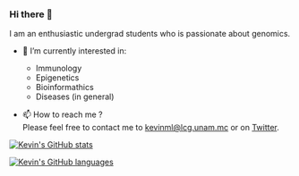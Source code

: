### Hi there 👋

<!--
**KevinMLanderos/KevinMLanderos** is a ✨ _special_ ✨ repository because its `README.md` (this file) appears on your GitHub profile.

Here are some ideas to get you started:

- 🔭 I’m currently working on ...
- 🌱 I’m currently learning ...
- 👯 I’m looking to collaborate on ...
- 🤔 I’m looking for help with ...
- 💬 Ask me about ...
- 😄 Pronouns: ...
- ⚡ Fun fact: ...
-->

I am an enthusiastic undergrad students who is passionate about genomics.
- 🔭 I’m currently interested in:
  - Immunology
  - Epigenetics
  - Bioinformathics
  - Diseases (in general)
  
- 📫 How to reach me ?  
Please feel free to contact me to kevinml@lcg.unam.mc or on [Twitter](https://twitter.com/KevsGenomic).


[![Kevin's GitHub stats](https://github-readme-stats.vercel.app/api?username=KevinMLanderos&show_icons=true&theme=gruvbox)](https://github.com/anuraghazra/github-readme-stats)


[![Kevin's GitHub languages](https://github-readme-stats.vercel.app/api/top-langs?username=vijaybioinfo&layout=compact&theme=dark)](https://github.com/anuraghazra/github-readme-stats)
